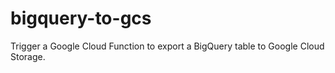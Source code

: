# bigquery-to-gcs
Trigger a Google Cloud Function to export a BigQuery table to Google Cloud Storage.
